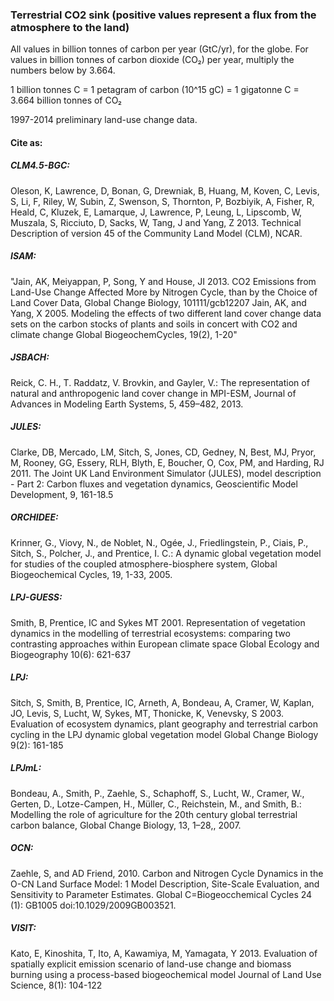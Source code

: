 ### Terrestrial CO2 sink (positive values represent a flux from the atmosphere to the land)

All values in billion tonnes of carbon per year (GtC/yr), for the globe. For values in billion tonnes of carbon dioxide (CO₂) per year, multiply the numbers below by 3.664.

1 billion tonnes C = 1 petagram of carbon (10^15 gC) = 1 gigatonne C = 3.664 billion tonnes of CO₂

1997-2014 preliminary land-use change data.

#### Cite as:

##### CLM4.5-BGC:

Oleson, K, Lawrence, D, Bonan, G, Drewniak, B, Huang, M, Koven, C, Levis, S, Li, F, Riley, W, Subin, Z, Swenson, S, Thornton, P, Bozbiyik, A, Fisher, R, Heald, C, Kluzek, E, Lamarque, J, Lawrence, P, Leung, L, Lipscomb, W, Muszala, S, Ricciuto, D, Sacks, W, Tang, J and Yang, Z 2013. Technical Description of version 45 of the Community Land Model (CLM), NCAR.

##### ISAM:

"Jain, AK, Meiyappan, P, Song, Y and House, JI 2013. CO2 Emissions from Land-Use Change Affected More by Nitrogen Cycle, than by the Choice of Land Cover Data, Global Change Biology, 101111/gcb12207
Jain, AK, and Yang, X 2005. Modeling the effects of two different land cover change data sets on the carbon stocks of plants and soils in concert with CO2 and climate change Global BiogeochemCycles, 19(2), 1-20"

##### JSBACH:

Reick, C. H., T. Raddatz, V. Brovkin, and Gayler, V.: The representation of natural and anthropogenic land cover change in MPI-ESM, Journal of Advances in Modeling Earth Systems, 5, 459–482, 2013.

##### JULES:

Clarke, DB, Mercado, LM, Sitch, S, Jones, CD, Gedney, N, Best, MJ, Pryor, M, Rooney, GG, Essery, RLH, Blyth, E, Boucher, O, Cox, PM, and Harding, RJ 2011. The Joint UK Land Environment Simulator (JULES), model description - Part 2: Carbon fluxes and vegetation dynamics, Geoscientific Model Development, 9, 161-18.5

##### ORCHIDEE:

Krinner, G., Viovy, N., de Noblet, N., Ogée, J., Friedlingstein, P., Ciais, P., Sitch, S., Polcher, J., and Prentice, I. C.: A dynamic global vegetation model for studies of the coupled atmosphere-biosphere system, Global Biogeochemical Cycles, 19, 1-33, 2005.

##### LPJ-GUESS:

Smith, B, Prentice, IC and Sykes MT 2001. Representation of vegetation dynamics in the modelling of terrestrial ecosystems: comparing two contrasting approaches within European climate space Global Ecology and Biogeography 10(6): 621-637

##### LPJ:

Sitch, S, Smith, B, Prentice, IC, Arneth, A, Bondeau, A, Cramer, W, Kaplan, JO, Levis, S, Lucht, W, Sykes, MT, Thonicke, K, Venevsky, S 2003. Evaluation of ecosystem dynamics, plant geography and terrestrial carbon cycling in the LPJ dynamic global vegetation model Global Change Biology 9(2): 161-185

##### LPJmL:

Bondeau, A., Smith, P., Zaehle, S., Schaphoff, S., Lucht, W., Cramer, W., Gerten, D., Lotze-Campen, H., Müller, C., Reichstein, M., and Smith, B.: Modelling the role of agriculture for the 20th century global terrestrial carbon balance, Global Change Biology, 13, 1–28,, 2007.

##### OCN:

Zaehle, S, and AD Friend, 2010. Carbon and Nitrogen Cycle Dynamics in the O-CN Land Surface Model: 1 Model Description, Site-Scale Evaluation, and Sensitivity to Parameter Estimates. Global C=Biogeocchemical Cycles 24 (1): GB1005 doi:10.1029/2009GB003521.

##### VISIT:

Kato, E, Kinoshita, T, Ito, A, Kawamiya, M, Yamagata, Y 2013. Evaluation of spatially explicit emission scenario of land-use change and biomass burning using a process-based biogeochemical model Journal of Land Use Science, 8(1): 104-122
